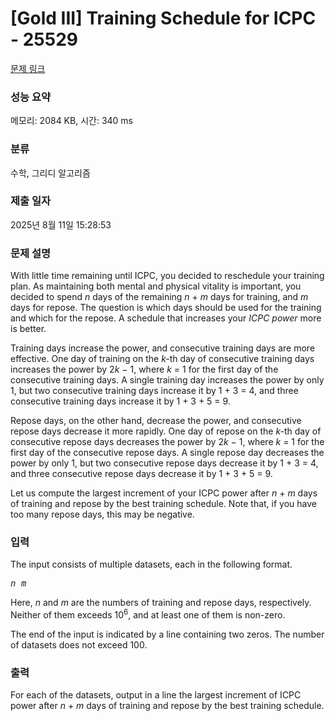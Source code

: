 # [Gold III] Training Schedule for ICPC - 25529 

[문제 링크](https://www.acmicpc.net/problem/25529) 

### 성능 요약

메모리: 2084 KB, 시간: 340 ms

### 분류

수학, 그리디 알고리즘

### 제출 일자

2025년 8월 11일 15:28:53

### 문제 설명

<p>With little time remaining until ICPC, you decided to reschedule your training plan. As maintaining both mental and physical vitality is important, you decided to spend <var>n</var> days of the remaining <var>n</var> + <var>m</var> days for training, and <var>m</var> days for repose. The question is which days should be used for the training and which for the repose. A schedule that increases your <em>ICPC power</em> more is better.</p>

<p>Training days increase the power, and consecutive training days are more effective. One day of training on the <var>k-</var>th day of consecutive training days increases the power by 2<var>k</var> − 1, where <var>k</var> = 1 for the first day of the consecutive training days. A single training day increases the power by only 1, but two consecutive training days increase it by 1 + 3 = 4, and three consecutive training days increase it by 1 + 3 + 5 = 9.</p>

<p>Repose days, on the other hand, decrease the power, and consecutive repose days decrease it more rapidly. One day of repose on the <var>k-</var>th day of consecutive repose days decreases the power by 2<var>k</var> − 1, where <var>k</var> = 1 for the first day of the consecutive repose days. A single repose day decreases the power by only 1, but two consecutive repose days decrease it by 1 + 3 = 4, and three consecutive repose days decrease it by 1 + 3 + 5 = 9.</p>

<p>Let us compute the largest increment of your ICPC power after <var>n</var> + <var>m</var> days of training and repose by the best training schedule. Note that, if you have too many repose days, this may be negative.</p>

### 입력 

 <p>The input consists of multiple datasets, each in the following format.</p>

<pre><var>n</var> <var>m</var></pre>

<p>Here, <var>n</var> and <var>m</var> are the numbers of training and repose days, respectively. Neither of them exceeds 10<sup>6</sup>, and at least one of them is non-zero.</p>

<p>The end of the input is indicated by a line containing two zeros. The number of datasets does not exceed 100.</p>

### 출력 

 <p>For each of the datasets, output in a line the largest increment of ICPC power after <var>n</var> + <var>m</var> days of training and repose by the best training schedule.</p>

